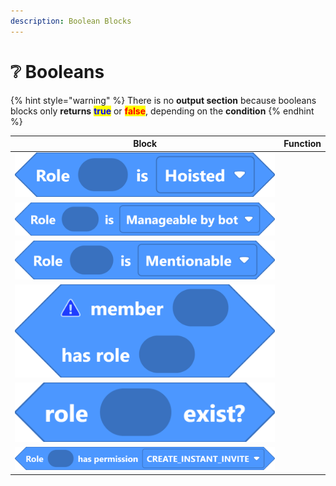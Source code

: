 ```yaml
---
description: Boolean Blocks
---
```


# ❔ Booleans



{% hint style="warning" %}
There is no **output section** because booleans blocks only **returns** <mark style="color:blue;">**true**</mark> or <mark style="color:red;">**false**</mark>, depending on the **condition**
{% endhint %}

| Block                                                         | Function |
| ------------------------------------------------------------- | -------- |
| ![](<../../../../../.gitbook/assets/screenshot (63) (1).png>) |          |
| ![](<../../../../../.gitbook/assets/screenshot (64).png>)     |          |
| ![](<../../../../../.gitbook/assets/screenshot (65).png>)     |          |
| ![](<../../../../../.gitbook/assets/screenshot (66).png>)     |          |
| ![](<../../../../../.gitbook/assets/screenshot (67).png>)     |          |
| ![](<../../../../../.gitbook/assets/screenshot (68).png>)     |          |
